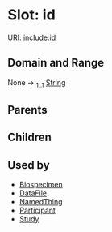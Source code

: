 
# Slot: id




URI: [include:id](https://w3id.org/include/id)


## Domain and Range

None &#8594;  <sub>1..1</sub> [String](types/String.md)

## Parents


## Children


## Used by

 * [Biospecimen](Biospecimen.md)
 * [DataFile](DataFile.md)
 * [NamedThing](NamedThing.md)
 * [Participant](Participant.md)
 * [Study](Study.md)
